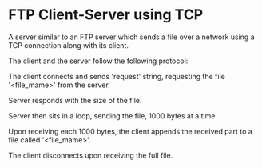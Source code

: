# FTP Client-Server using TCP

A server similar to an FTP server which sends a file over a network using a TCP connection along with its client.

The client and the server follow the following protocol:

The client connects and sends 'request' string, requesting the file '<file_mame>' from the server.

Server responds with the size of the file.

Server then sits in a loop, sending the file, 1000 bytes at a time. 

Upon receiving each 1000 bytes, the client appends the received part to a file called '<file_mame>'. 

The client disconnects upon receiving the full file. 